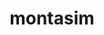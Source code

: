 ---
title: montasim
github: https://github.com/montasim
mode: dark
transition: 1s
score: 86.5
archetype:
- Descriptive
- Github Actions
- Stats and Metrics
---